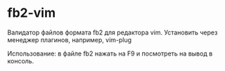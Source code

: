 # fb2-vim
Валидатор файлов формата fb2 для редактора vim.
Установить через менеджер плагинов, например, vim-plug

Использование: в файле fb2 нажать на F9 и посмотреть на вывод в консоль.
